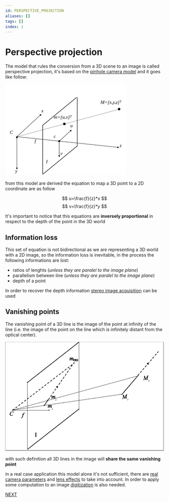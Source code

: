 ```yaml
---
id: PERSPECTIVE_PROJECTION
aliases: []
tags: []
index: 1
---
```


# Perspective projection

The model that rules the conversion from a 3D scene  to an image is called perspective projection, it's based on the [pinhole camera model](https://en.wikipedia.org/wiki/Pinhole_camera_model) and it goes like follow:

![](assets/computer_vision/Pasted_image_20231005122554.png)

from this model are derived the equation to map a 3D point to a 2D coordinate are as follow

$$
u=\frac{f}{z}*x
$$
$$
v=\frac{f}{z}*y
$$

It's important to notice that this equations are **inversely proportional** in respect to the depth of the point in the 3D world

## Information loss

This set of equation is not bidirectional as we are representing a 3D world with a 2D image, so the information loss is inevitable, in the process the following informations are lost:

- ratios of lenghts (*unless they are paralel to the image plane*)
- parallelism between line (*unless they are paralel to the image plane*)
- depth of a point

In order to recover the depth information [stereo image acquisition](pages/computer_vision/image_formation_acquisition/stereo_image_acquisition.md) can be used

## Vanishing points

The vanishing point of a 3D line is the image of the point at infinity of the line (i.e. the image
of the point on the line which is infinitely distant from the optical center).

![](assets/computer_vision/Pasted_image_20240221202839.png)

with such definition all 3D lines in the image will **share the same vanishing point**

in a real case application this model alone it's not sufficient, there are [real camera parameters](pages/computer_vision/image_formation_acquisition/camera_parameters.md) and  [lens effects](pages/computer_vision/image_formation_acquisition/lens.md) to take into account. In order to apply some computation to an image [digitization](pages/computer_vision/image_formation_acquisition/image_digitization.md) is also needed.

 [NEXT](pages/computer_vision/image_formation_acquisition/camera_parameters.md)
